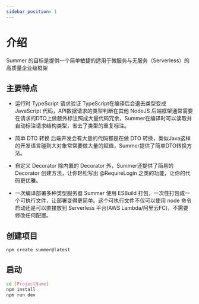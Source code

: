 ```yaml
---
sidebar_position: 1
---
```


# 介绍

Summer 的目标是提供一个简单敏捷的适用于微服务与无服务（Serverless）的高质量企业级框架

## 主要特点

- 运行时 TypeScript 请求验证
  TypeScript在编译后会退去类型变成 JavaScript 代码，API数据请求的类型判断在其他 NodeJS 后端框架通常需要在请求的DTO上做额外标注照成大量代码冗余，Summer在编译时可以读取并自动标注请求结构类型，省去了类型的重复标注。

- 简单 DTO 转换
  后端开发会有大量的代码都是在做 DTO 转换，类似Java这样的开发语言碰到大对象常常要做大量的赋值，Summer提供了简单DTO转换方法。

- 自定义 Decorator
  除内置的 Decorator 外，Summer还提供了简易的 Decorator 创建方法，让你轻松写出 @RequireLogin 之类的功能，让你的代码更优雅。

- 一次编译部署多种类型服务器
  Summer 使用 ESBuild 打包，一次性打包成一个可执行文件，让部署变得更简单。这个可执行文件不仅可以使用 node 命令启动还是可以直接放到 Serverless 平台(AWS Lambda/阿里云FC)，不需要修改任何配置。

## 创建项目

```bash
npm create summer@latest
```

## 启动

```bash
cd [ProjectName]
npm install
npm run dev
```
